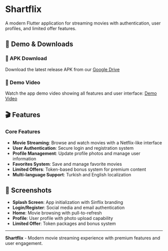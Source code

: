 # Shartflix

A modern Flutter application for streaming movies with authentication, user profiles, and limited offer features.

## 📱 Demo & Downloads

### 📲 APK Download

Download the latest release APK from our [Google Drive](https://drive.google.com/drive/folders/1sknjQsghJaJgQC68QVM98kUNvxbf9Jmt?usp=sharing)

### 🎥 Demo Video

Watch the app demo video showing all features and user interface: [Demo Video](https://drive.google.com/drive/folders/1sknjQsghJaJgQC68QVM98kUNvxbf9Jmt?usp=sharing)

## 🎬 Features

### Core Features

- **Movie Streaming**: Browse and watch movies with a Netflix-like interface
- **User Authentication**: Secure login and registration system
- **Profile Management**: Update profile photos and manage user information
- **Favorites System**: Save and manage favorite movies
- **Limited Offers**: Token-based bonus system for premium content
- **Multi-language Support**: Turkish and English localization

## 📱 Screenshots

- **Splash Screen**: App initialization with Sinflix branding
- **Login/Register**: Social media and email authentication
- **Home**: Movie browsing with pull-to-refresh
- **Profile**: User profile with photo upload capability
- **Limited Offer**: Token packages and bonus system

---

**Shartflix** - Modern movie streaming experience with premium features and user engagement.
